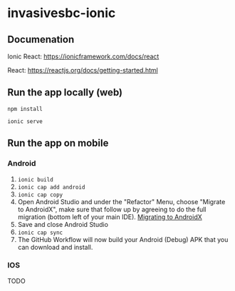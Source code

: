 # invasivesbc-ionic

## Documenation

Ionic React: https://ionicframework.com/docs/react

React: https://reactjs.org/docs/getting-started.html

## Run the app locally (web)

```
npm install

ionic serve
```

## Run the app on mobile

### Android

1. `ionic build`
2. `ionic cap add android`
3. `ionic cap copy`
4. Open Android Studio and under the "Refactor" Menu, choose "Migrate to AndroidX", make sure that follow up by agreeing to do the full migration (bottom left of your main IDE). [Migrating to AndroidX](https://flutter.dev/docs/development/androidx-migration#how-do-i-migrate-my-existing-app-plugin-or-host-editable-module-project-to-androidx)
5. Save and close Android Studio
6. `ionic cap sync`
7. The GitHub Workflow will now build your Android (Debug) APK that you can download and install.

### IOS

TODO

